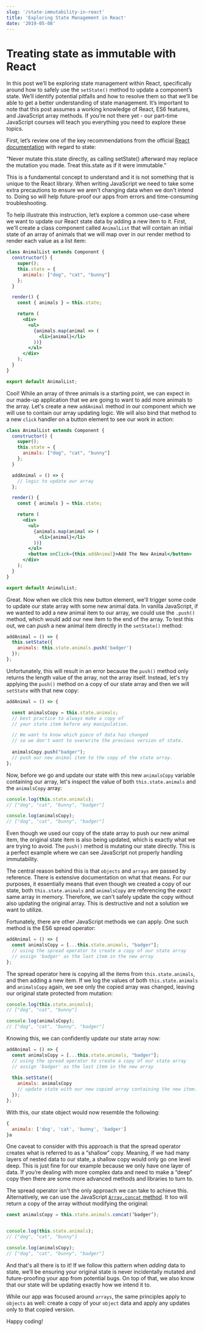```yaml
---
slug: '/state-immutability-in-react'
title: 'Exploring State Management in React'
date: '2019-05-08'
---
```


# Treating state as immutable with React

In this post we’ll be exploring state management within React, specifically around how to safely use the `setState()` method to update a component’s state. We’ll identify potential pitfalls and how to resolve them so that we’ll be able to get a better understanding of state management. It’s important to note that this post assumes a working knowledge of React, ES6 features, and JavaScript array methods. If you’re not there yet - our part-time JavaScript courses will teach you everything you need to explore these topics. 

First, let’s review one of the key recommendations from the official [React documentation](https://reactjs.org/docs/react-component.html) with regard to state:

“Never mutate this.state directly, as calling setState() afterward may replace the mutation you made. Treat this.state as if it were immutable.”

This is a fundamental concept to understand and it is not something that is unique to the React library. When writing JavaScript we need to take some extra precautions to ensure we aren't changing data when we don't intend to. Doing so will help future-proof our apps from errors and time-consuming troubleshooting.

To help illustrate this instruction, let’s explore a common use-case where we want to update our React state data by adding a new item to it. First, we'll create a class component called `AnimalList` that will contain an initial state of an array of animals that we will map over in our render method to render each value as a list item:

```jsx
class AnimalList extends Component {
  constructor() {
    super();
    this.state = {
      animals: ["dog", "cat", "bunny"]
    };
  }

  render() {
    const { animals } = this.state;

    return (
      <div>
        <ul>
          {animals.map(animal => (
            <li>{animal}</li>
          ))}
        </ul>
      </div>
    );
  }
}

export default AnimalList;
```

Cool! While an array of three animals is a starting point, we can expect in our made-up application that we are going to want to add more animals to the array. Let's create a new `addAnimal` method in our component which we will use to contain our array updating logic. We will also bind that method to a new `click` handler on a button element to see our work in action:

```jsx
class AnimalList extends Component {
  constructor() {
    super();
    this.state = {
      animals: ["dog", "cat", "bunny"]
    };
  }

  addAnimal = () => {
    // logic to update our array 
  };

  render() {
    const { animals } = this.state;

    return (
      <div>
        <ul>
          {animals.map(animal => (
            <li>{animal}</li>
          ))}
        </ul>
        <button onClick={this.addAnimal}>Add The New Animal</button>
      </div>
    );
  }
}

export default AnimalList;
```

Great. Now when we click this new button element, we'll trigger some code to update our state array with some new animal data. In vanilla JavaScript, if we wanted to add a new animal item to our array, we could use the `.push()` method, which would add our new item to the end of the array. To test this out, we can *push* a new animal item directly in the `setState()` method:

```jsx
addAnimal = () => {
  this.setState({
    animals: this.state.animals.push('badger') 
  });
};
```

Unfortunately, this will result in an error because the `push()` method only returns the length value of the array, not the array itself. Instead, let's try applying the `push()` method on a copy of our state array and then we will `setState` with that new copy:

```jsx
addAnimal = () => {

  const animalsCopy = this.state.animals; 
  // best practice to always make a copy of 
  // your state item before any manipulation.

  // We want to know which piece of data has changed 
  // so we don't want to overwrite the previous version of state.
    
  animalsCopy.push("badger"); 
  // push our new animal item to the copy of the state array.
};
```

Now, before we go and update our state with this new `animalsCopy` variable containing our array, let's inspect the value of both `this.state.animals` and the `animalsCopy` array:

```javascript
console.log(this.state.animals);
// ["dog", "cat", "bunny", "badger"]

console.log(animalsCopy);
// ["dog", "cat", "bunny", "badger"]
```

Even though we used our copy of the state array to push our new animal item, the original state item is also being updated, which is exactly what we are trying to avoid. The `push()` method is mutating our state directly. This is a perfect example where we can see JavaScript not properly handling immutability. 

The central reason behind this is that `objects` and `arrays` are passed by reference. There is extensive documentation on what that means. For our purposes, it essentially means that even though we created a copy of our state, both `this.state.animals` and `animalsCopy` are referencing the *exact* same array in memory. Therefore, we can't safely update the copy without also updating the original array. This is destructive and not a solution we want to utilize.

Fortunately, there are other JavaScript methods we can apply. One such method is the ES6 spread operator:

```jsx
addAnimal = () => {
  const animalsCopy = [...this.state.animals, "badger"];
  // using the spread operator to create a copy of our state array
  // assign 'badger' as the last item in the new array
};
```
The spread operator here is copying all the items from `this.state.animals`, and then adding a new item. If we log the values of both `this.state.animals` and `animalsCopy` again, we see only the copied array was changed, leaving our original state protected from mutation: 

```javascript
console.log(this.state.animals);
// ["dog", "cat", "bunny"]

console.log(animalsCopy);
// ["dog", "cat", "bunny", "badger"]
```

Knowing this, we can confidently update our state array now:

```jsx
addAnimal = () => {
  const animalsCopy = [...this.state.animals, "badger"];
  // using the spread operator to create a copy of our state array
  // assign 'badger' as the last item in the new array
  
  this.setState({
    animals: animalsCopy
    // update state with our new copied array containing the new item.
  });
};
```


With this, our state object would now resemble the following:

```javascript
{
  animals: ['dog', 'cat', 'bunny', 'badger']
}a
```

One caveat to consider with this approach is that the spread operator creates what is referred to as a “shallow” copy. Meaning, if we had many layers of nested data to our state, a shallow copy would only go one level deep. This is just fine for our example because we only have one layer of data. If you’re dealing with more complex data and need to make a “deep” copy then there are some more advanced methods and libraries to turn to.

The spread operator isn't the only approach we can take to achieve this. Alternatively, we can use the JavaScript [`Array.concat` method](https://developer.mozilla.org/en-US/docs/Web/JavaScript/Reference/Global_Objects/Array/concat). It too will return a copy of the array without modifying the original:

```jsx
const animalsCopy = this.state.animals.concat(‘badger’);


console.log(this.state.animals);
// ["dog", "cat", "bunny"]

console.log(animalsCopy);
// ["dog", "cat", "bunny", "badger"] 
```

And that's all there is to it! If we follow this pattern when *adding* data to state, we’ll be ensuring your original state is never incidentally mutated and future-proofing your app from potential bugs. On top of that, we also know that our state will be updating exactly how we intend it to.

While our app was focused around `arrays`, the same principles apply to `objects` as well: create a copy of your `object` data and apply any updates only to that copied version. 

Happy coding!


